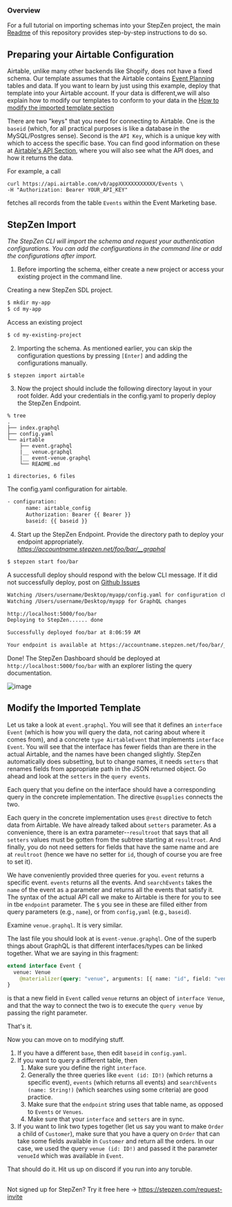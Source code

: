 ### Overview

For a full tutorial on importing schemas into your StepZen project, the main [Readme](https://github.com/steprz/stepzen-schemas) of this repository provides step-by-step instructions to do so.

## Preparing your Airtable Configuration

Airtable, unlike many other backends like Shopify, does not have a fixed schema. Our template assumes that the Airtable contains [Event Planning](https://airtable.com/templates/event-marketing) tables and data. If you want to learn by just using this example, deploy that template into your Airtable account. If your data is different,we will also explain how to modify our templates to conform to your data in the [How to modify the imported template section](#modify)

There are two "keys" that you need for connecting to Airtable. One is the `baseid` (which, for all practical purposes is like a database in the MySQL/Postgres sense). Second is the `API Key`, which is a unique key with which to access the specific base. You can find good information on these at [Airtable's API Section](https://airtable.com/api), where you will also see what the API does, and how it returns the data.

For example, a call

```curl
curl https://api.airtable.com/v0/appXXXXXXXXXXXX/Events \
-H "Authorization: Bearer YOUR_API_KEY"
```

fetches all records from the table `Events` within the Event Marketing base.

## StepZen Import <a href="import"></a>

<em>The StepZen CLI will import the schema and request your authentication configurations. You can add the configurations in the command line or add the configurations after import.</em>

1. Before importing the schema, either create a new project or access your existing project in the command line.

Creating a new StepZen SDL project.

```bash
$ mkdir my-app
$ cd my-app
```

Access an existing project

```bash
$ cd my-existing-project
```

2. Importing the schema. As mentioned earlier, you can skip the configuration questions by pressing `[Enter]` and adding the configurations manually.

```bash
$ stepzen import airtable
```

3. Now the project should include the following directory layout in your root folder. Add your credentials in the config.yaml to properly deploy the StepZen Endpoint.

```shell
% tree
.
├── index.graphql
├── config.yaml
└── airtable
    ├── event.graphql
    |__ venue.graphql
    |__ event-venue.graphql
    └── README.md

1 directories, 6 files
```

The config.yaml configuration for airtable.

```bash
- configuration:
      name: airtable_config
      Authorization: Bearer {{ Bearer }}
      baseid: {{ baseid }}
```

4. Start up the StepZen Endpoint. Provide the directory path to deploy your endpoint appropriately.  
   <em>https://accountname.stepzen.net/foo/bar/__graphql</em>

```bash
$ stepzen start foo/bar
```

A successfull deploy should respond with the below CLI message. If it did not successfully deploy, post on [Github Issues](https://github.com/steprz/stepzen-schemas/issues)

```bash
Watching /Users/username/Desktop/myapp/config.yaml for configuration changes
Watching /Users/username/Desktop/myapp for GraphQL changes

http://localhost:5000/foo/bar
Deploying to StepZen...... done

Successfully deployed foo/bar at 8:06:59 AM

Your endpoint is available at https://accountname.stepzen.net/foo/bar/__graphql
```

Done! The StepZen Dashboard should be deployed at `http://localhost:5000/foo/bar` with an explorer listing the query documentation.

![image](https://user-images.githubusercontent.com/1117488/112496392-f05dc580-8d41-11eb-8c33-87817bd7ec97.png)

## Modify the Imported Template <a href="import"></a>

Let us take a look at `event.graphql`. You will see that it defines an `interface Event` (which is how you will query the data, not caring about where it comes from), and a concrete `type AirtableEvent` that implements `interface Event`. You will see that the interface has fewer fields than are there in the actual Airtable, and the names have been changed slightly. StepZen automatically does subsetting, but to change names, it needs `setters` that renames fields from appropriate path in the JSON returned object. Go ahead and look at the `setters` in the `query events`.

Each query that you define on the interface should have a corresponding query in the concrete implementation. The directive `@supplies` connects the two.

Each query in the concrete implementation uses `@rest` directive to fetch data from Airtable. We have already talked about `setters` parameter. As a convenience, there is an extra parameter--`resultroot` that says that all `setters` values must be gotten from the subtree starting at `resultroot`. And finally, you do not need setters for fields that have the same name and are at `reultroot` (hence we have no setter for `id`, though of course you are free to set it).

We have conveniently provided three queries for you. `event` returns a specific event. `events` returns all the events. And `searchEvents` takes the `name` of the event as a parameter and returns all the events that satisfy it. The syntax of the actual API call we make to Airtable is there for you to see in tbe `endpoint` parameter. The `$` you see in these are filled either from query parameters (e.g., `name`), or from `config,yaml` (e.g., `baseid`).

Examine `venue.graphql`. It is very similar.

The last file you should look at is `event-venue.graphql`. One of the superb things about GraphQL is that different interfaces/types can be linked together. What we are saying in this fragment:

```graphql
extend interface Event {
  venue: Venue
    @materializer(query: "venue", arguments: [{ name: "id", field: "venueId" }])
}
```

is that a new field in `Event` called `venue` returns an object of `interface Venue`, and that the way to connect the two is to execute the `query venue` by passing the right parameter.

That's it.

Now you can move on to modifying stuff.

1. If you have a different `base`, then edit `baseid` in `config.yaml`.
1. If you want to query a different table, then
   1. Make sure you define the right `interface`.
   1. Generally the three queries like `event (id: ID!)` (which returns a specific event), `events` (which returns all events) and `searchEvents (name: String!)` (which searches using some criteria) are good practice.
   1. Make sure that the `endpoint` string uses that table name, as opposed to `Events` or `Venues`.
   1. Make sure that your `interface` and `setters` are in sync.
1. If you want to link two types together (let us say you want to make `Order` a child of `Customer`), make sure that you have a query on `Order` that can take some fields available in `Customer` and return all the orders. In our case, we used the query `venue (id: ID!)` and passed it the parameter `venueId` which was available in `Event`.

That should do it. Hit us up on discord if you run into any toruble.

##

Not signed up for StepZen? Try it free here -> https://stepzen.com/request-invite
